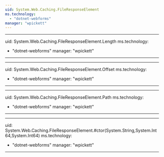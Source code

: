 ```yaml
---
uid: System.Web.Caching.FileResponseElement
ms.technology: 
  - "dotnet-webforms"
manager: "wpickett"
---
```


---
uid: System.Web.Caching.FileResponseElement.Length
ms.technology: 
  - "dotnet-webforms"
manager: "wpickett"
---

---
uid: System.Web.Caching.FileResponseElement.Offset
ms.technology: 
  - "dotnet-webforms"
manager: "wpickett"
---

---
uid: System.Web.Caching.FileResponseElement.Path
ms.technology: 
  - "dotnet-webforms"
manager: "wpickett"
---

---
uid: System.Web.Caching.FileResponseElement.#ctor(System.String,System.Int64,System.Int64)
ms.technology: 
  - "dotnet-webforms"
manager: "wpickett"
---
